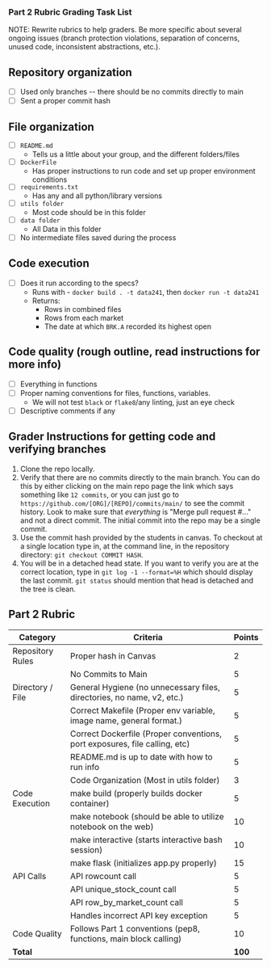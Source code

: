 ### Part 2 Rubric Grading Task List
NOTE: Rewrite rubrics to help graders. Be more specific about several ongoing issues (branch protection violations, separation of concerns, unused code, inconsistent abstractions, etc.).


## Repository organization
- [ ] Used only branches -- there should be no commits directly to main
- [ ] Sent a proper commit hash

## File organization

- [ ] `README.md`
  - Tells us a little about your group, and the different folders/files
- [ ] `DockerFile`
  - Has proper instructions to run code and set up proper environment conditions
- [ ] `requirements.txt`
  - Has any and all python/library versions
- [ ] `utils folder`
  - Most code should be in this folder
- [ ] `data folder`
  - All Data in this folder
- [ ] No intermediate files saved during the process

## Code execution

- [ ] Does it run according to the specs? 
   - Runs with - `docker build . -t data241`, then `docker run -t data241`
   - Returns:
      - Rows in combined files
      - Rows from each market 
      - The date at which `BRK.A` recorded its highest open

## Code quality (rough outline, read instructions for more info)

- [ ] Everything in functions
- [ ] Proper naming conventions for files, functions, variables.
  - We will not test `black` or `flake8`/any linting, just an eye check
- [ ] Descriptive comments if any

## Grader Instructions for getting code and verifying branches

1. Clone the repo locally.
1. Verify that there are no commits directly to the main branch. You can do this by either clicking on the main repo page the link which says something like `12 commits`, or you can just go to `https://github.com/[ORG]/[REPO]/commits/main/` to see the commit history. Look to make sure that _everything_ is "Merge pull request #..." and not a direct commit. The initial commit into the repo may be a single commit.
2. Use the commit hash provided by the students in canvas. To checkout at a single location type in, at the command line, in the repository directory: `git checkout COMMIT HASH`.
3. You will be in a detached head state. If you want to verify you are at the correct location, type in `git log -1 --format=%H` which should display the last commit. `git status` should mention that head is detached and the tree is clean.

## Part 2 Rubric 

| Category | Criteria | Points |
|----------|----------|---------|
| Repository Rules | Proper hash in Canvas | 2 |
| | No Commits to Main | 5 |
| Directory / File | General Hygiene (no unnecessary files, directories, no name, v2, etc.) | 5 |
| | Correct Makefile (Proper env variable, image name, general format.) | 5 |
| | Correct Dockerfile (Proper conventions, port exposures, file calling, etc) | 5 |
| | README.md is up to date with how to run info | 5 |
| | Code Organization (Most in utils folder) | 3 |
| Code Execution | make build (properly builds docker container) | 5 |
| | make notebook (should be able to utilize notebook on the web) | 10 |
| | make interactive (starts interactive bash session) | 10 |
| | make flask (initializes app.py properly) | 15 |
| API Calls | API rowcount call | 5 |
| | API unique_stock_count call | 5 |
| | API row_by_market_count call | 5 |
| | Handles incorrect API key exception | 5 |
| Code Quality | Follows Part 1 conventions (pep8, functions, main block calling) | 10 |
| **Total** | | **100** |